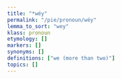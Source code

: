 ```yaml
---
title: "*wéy"
permalink: "/pie/pronoun/wéy"
lemma_to_sort: "wey"
klass: pronoun
etymology: []
markers: []
synonyms: []
definitions: ["we (more than two)"]
topics: []
---
```

